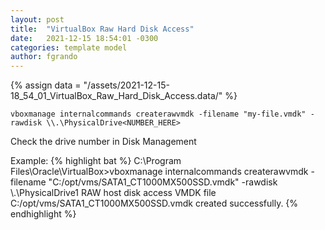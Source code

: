 ```yaml
---
layout: post
title:  "VirtualBox Raw Hard Disk Access"
date:   2021-12-15 18:54:01 -0300
categories: template model
author: fgrando
---
```

{% assign data = "/assets/2021-12-15-18_54_01_VirtualBox_Raw_Hard_Disk_Access.data/" %}

```vboxmanage internalcommands createrawvmdk -filename "my-file.vmdk" -rawdisk \\.\PhysicalDrive<NUMBER_HERE>```

Check the drive number in Disk Management

Example:
{% highlight bat %}
C:\Program Files\Oracle\VirtualBox>vboxmanage internalcommands createrawvmdk -filename "C:/opt/vms/SATA1_CT1000MX500SSD.vmdk" -rawdisk \\.\PhysicalDrive1
RAW host disk access VMDK file C:/opt/vms/SATA1_CT1000MX500SSD.vmdk created successfully.
{% endhighlight %}

